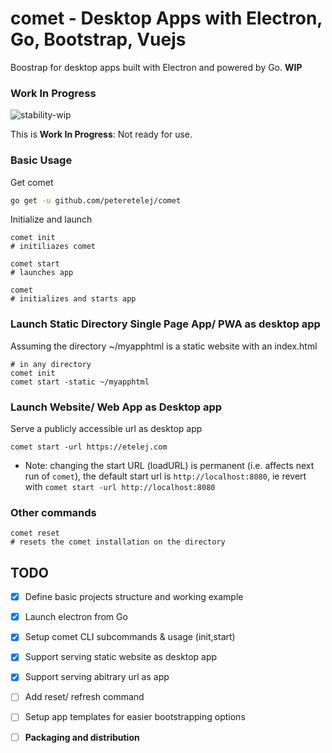 # comet - Desktop Apps with Electron, Go, Bootstrap, Vuejs

Boostrap for desktop apps built with Electron and powered by Go. __WIP__

### Work In Progress
![stability-wip](https://img.shields.io/badge/stability-work_in_progress-lightgrey.svg)

This is __Work In Progress__: Not ready for use.


### Basic Usage

Get comet
``` bash
go get -u github.com/peteretelej/comet
```

Initialize and launch
```
comet init
# initiliazes comet

comet start
# launches app

comet 
# initializes and starts app
```

### Launch Static Directory Single Page App/ PWA as desktop app
Assuming the directory ~/myapphtml is a static website with an index.html

```
# in any directory
comet init
comet start -static ~/myapphtml
```

### Launch Website/ Web App as Desktop app

Serve a publicly accessible url as desktop app
```
comet start -url https://etelej.com

```

- Note: changing the start URL (loadURL) is permanent (i.e. affects next run of `comet`),
  the default start url is `http://localhost:8080`, ie revert with `comet start -url http://localhost:8080`


### Other commands

```
comet reset 
# resets the comet installation on the directory
```


## TODO

- [x] Define basic projects structure and working example
- [x] Launch electron from Go
- [x] Setup comet CLI subcommands & usage (init,start)
- [x] Support serving static website as desktop app
- [x] Support serving abitrary url as app
- [ ] Add reset/ refresh command
- [ ] Setup app templates for easier bootstrapping options
- [ ] __Packaging and distribution__

